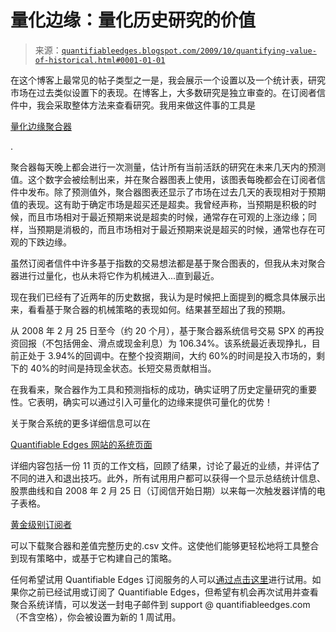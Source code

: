 <!--yml

分类：未分类

日期：2024-05-18 13:11:57

-->

# 量化边缘：量化历史研究的价值

> 来源：[`quantifiableedges.blogspot.com/2009/10/quantifying-value-of-historical.html#0001-01-01`](http://quantifiableedges.blogspot.com/2009/10/quantifying-value-of-historical.html#0001-01-01)

在这个博客上最常见的帖子类型之一是，我会展示一个设置以及一个统计表，研究市场在过去类似设置下的表现。在博客上，大多数研究是独立审查的。在订阅者信件中，我会采取整体方法来查看研究。我用来做这件事的工具是

[量化边缘聚合器](http://quantifiableedges.blogspot.com/2008/07/quantifiable-edges-aggregator.html)

.

聚合器每天晚上都会进行一次测量，估计所有当前活跃的研究在未来几天内的预测值。这个数字会被绘制出来，并在聚合器图表上使用，该图表每晚都会在订阅者信件中发布。除了预测值外，聚合器图表还显示了市场在过去几天的表现相对于预期值的表现。这有助于确定市场是超买还是超卖。我曾经声称，当预期是积极的时候，而且市场相对于最近预期来说是超卖的时候，通常存在可观的上涨边缘；同样，当预期是消极的，而且市场相对于最近预期来说是超买的时候，通常也存在可观的下跌边缘。

虽然订阅者信件中许多基于指数的交易想法都是基于聚合图表的，但我从未对聚合器进行过量化，也从未将它作为机械进入...直到最近。

现在我们已经有了近两年的历史数据，我认为是时候把上面提到的概念具体展示出来，看看基于聚合器的机械策略的表现如何。结果甚至超出了我的预期。

从 2008 年 2 月 25 日至今（约 20 个月），基于聚合器系统信号交易 SPX 的再投资回报（不包括佣金、滑点或现金利息）为 106.34%。该系统最近表现挣扎，目前正处于 3.94%的回调中。在整个投资期间，大约 60%的时间是投入市场的，剩下的 40%的时间是持现金状态。长短交易贡献相当。

在我看来，聚合器作为工具和预测指标的成功，确实证明了历史定量研究的重要性。它表明，确实可以通过引入可量化的边缘来提供可量化的优势！

关于聚合系统的更多详细信息可以在

[Quantifiable Edges 网站的系统页面](http://www.quantifiableedges.com/members/systems.php)

详细内容包括一份 11 页的工作文档，回顾了结果，讨论了最近的业绩，并评估了不同的进入和退出技巧。此外，所有试用用户都可以获得一个显示总结统计信息、股票曲线和自 2008 年 2 月 25 日（订阅信开始日期）以来每一次触发器详情的电子表格。

[黄金级别订阅者](http://www.quantifiableedges.com/gold.html)

可以下载聚合器和差值完整历史的.csv 文件。这使他们能够更轻松地将工具整合到现有策略中，或基于它构建自己的策略。

任何希望试用 Quantifiable Edges 订阅服务的人可以[通过点击这里](http://www.quantifiableedges.com/members/register.php)进行试用。如果你之前已经试用或订阅了 Quantifiable Edges，但希望有机会再次试用并查看聚合系统详情，可以发送一封电子邮件到 support @ quantifiableedges.com（不含空格），你会被设置为新的 1 周试用。
